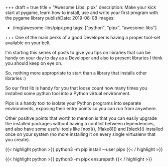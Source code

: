 +++
draft = true
title = "Awesome Libs: pipx"
description: Make your kick start at pygame, learn how to install, use and write your first program with the pygame library
publishDate: 2019-08-08
images:
  - /img/awesome-libs/pipx.png
tags: ["python", "pipx", "awesome-libs"]

+++
One of the main perks of a good Developer is having a proper tool-set available on your belt.

I'm starting this series of posts to give you tips on libraries that can be handy on your day to day as a Developer and also to present libraries I think you should keep on eye on.

So, nothing more appropriate to start than a library that installs other libraries :)

So our first lib is handy for you that loose count how many times you installed some python tool into a Python virtual environment.

Pipx is a handy tool to isolate your Python programs into separate environments, exposing their entry points so you can run from anywhere.

Other positive points that worth to mention is that you can easily upgrade the installed packages without having a conflict between dependencies, and also have some useful tools like \[nox\](), \[flake8\]() and \[black\]() installed once on your system (no more installing it on every single virtualenv that you create).

{{< highlight python >}}
python3 -m pip install --user pipx
{{< / highlight >}}

{{< highlight python >}}
python3 -m pipx ensurepath
{{< / highlight >}}
